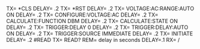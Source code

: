 TX= *CLS
DELAY= .2
TX= *RST
DELAY= .2
TX= VOLTAGE:AC:RANGE:AUTO ON
DELAY= .2
TX= CONFIGURE:VOLTAGE:AC 
DELAY= .2
TX= CALCULATE:FUNCTION DBM
DELAY= .2
TX= CALCULATE:STATE ON
DELAY= .2
TX= TRIGGER:DELAY 0
DELAY= .2
TX= TRIGGER:DELAY:AUTO ON
DELAY= .2
TX= TRIGGER:SOURCE IMMEDIATE
DELAY= .2
TX= INITIATE
DELAY= .2
#READ
TX= READ?
REM= delay in seconds
DELAY=.1
RX= /
